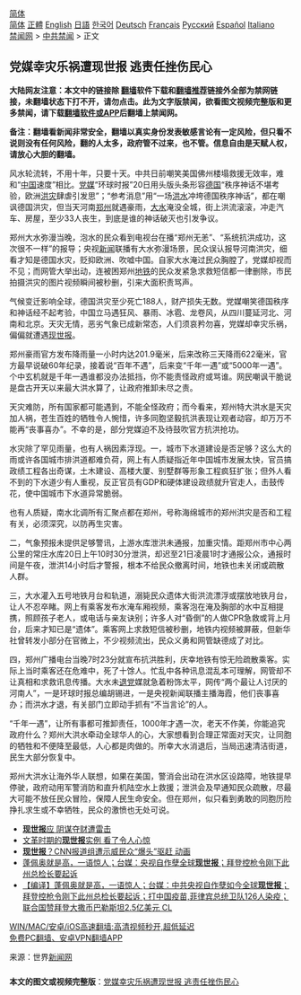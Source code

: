  <!-- 面包屑导航 --> <div class="breadcrumb"><!-- GTranslate: https://gtranslate.io/ -->  <div class="switcher notranslate">  <div class="selected">  <a href="#" onclick="return false;"> 简体</a>  </div>  <div class="option">  <a href="https://www.bannedbook.org" onclick="doGTranslate('zh-CN|zh-CN');jQuery('div.switcher div.selected a').html(jQuery(this).html());return false;" title="简体中文" class="nturl selected"> 简体</a>  <a href="https://www.bannedbook.org/zh-tw/" onclick="doGTranslate('zh-CN|zh-TW');jQuery('div.switcher div.selected a').html(jQuery(this).html());return false;" title="繁體中文" class="nturl"> 正體</a>  <a href="https://www.bannedbook.org/en/" onclick="doGTranslate('zh-CN|en');jQuery('div.switcher div.selected a').html(jQuery(this).html());return false;" title="English" class="nturl"> English</a>  <a href="https://www.bannedbook.org/ja/" onclick="doGTranslate('zh-CN|ja');jQuery('div.switcher div.selected a').html(jQuery(this).html());return false;" title="日本語" class="nturl"> 日語</a>  <a href="https://www.bannedbook.org/ko/" onclick="doGTranslate('zh-CN|ko');jQuery('div.switcher div.selected a').html(jQuery(this).html());return false;" title="한국어" class="nturl"> 한국어</a>  <a href="https://www.bannedbook.org/de/" onclick="doGTranslate('zh-CN|de');jQuery('div.switcher div.selected a').html(jQuery(this).html());return false;" title="Deutsch" class="nturl"> Deutsch</a>  <a href="https://www.bannedbook.org/fr/" onclick="doGTranslate('zh-CN|fr');jQuery('div.switcher div.selected a').html(jQuery(this).html());return false;" title="Français" class="nturl"> Français</a>  <a href="https://www.bannedbook.org/ru/" onclick="doGTranslate('zh-CN|ru');jQuery('div.switcher div.selected a').html(jQuery(this).html());return false;" title="Русский" class="nturl"> Русский</a>  <a href="https://www.bannedbook.org/es/" onclick="doGTranslate('zh-CN|es');jQuery('div.switcher div.selected a').html(jQuery(this).html());return false;" title="Español" class="nturl"> Español</a>  <a href="https://www.bannedbook.org/it/" onclick="doGTranslate('zh-CN|it');jQuery('div.switcher div.selected a').html(jQuery(this).html());return false;" title="Italiano" class="nturl"> Italiano</a>  </div>  </div>      <div class='breadcrumb-sub'><!-- Breadcrumb NavXT 6.3.0 --> <a href="https://www.bannedbook.org/" class="home">禁闻网</a> &gt; <a href="https://www.bannedbook.org/bnews/cbnews/" class="category">中共禁闻</a> &gt; 正文</div></div><h2>党媒幸灾乐祸遭现世报 逃责任挫伤民心</h2> <p class="notice"><b>大陆网友注意：本文中的链接除 <a href="https://github.com/bannedbook/fanqiang" >翻墙</a>软件下载和<a href="https://github.com/killgcd/justmysocks/blob/master/README.md">翻墙推荐</a>链接外全部为禁网链接，未翻墙状态下打不开，请勿点击。此为文字版禁闻，欲看图文视频完整版和更多禁闻，请下载<a href="https://github.com/bannedbook/fanqiang">翻墙软件或APP</a>后翻墙上禁闻网。</p><p>备注：翻墙看新闻非常安全，翻墙以真实身份发表敏感言论有一定风险，但只看不说则没有任何风险，翻的人太多，政府管不过来，也不管。信息自由是天赋人权，请放心大胆的翻墙。</b></p>  <div class="entry"> <p>风水轮流转，不用十年，只要十天。中共日前嘲笑美国佛州楼塌救援无效率，难和“<span class='wp_keywordlink_affiliate'><a href="https://www.bannedbook.org/" title="中国" target="_blank">中国</a></span>速度”相比。<a href="https://www.bannedbook.org/bnews/tag/%E5%85%9A%E5%AA%92/" class="st_tag internal_tag" rel="tag" title="标签 党媒 下的日志">党媒</a>“环球时报”20日用头版头条形容<a href="https://www.bannedbook.org/bnews/tag/%e5%be%b7%e5%9b%bd/" class="st_tag internal_tag" rel="tag" title="标签 德国 下的日志">德国</a>“秩序神话不堪考验，欧洲<a href="https://www.bannedbook.org/bnews/tag/%e6%b4%aa%e7%81%be/" class="st_tag internal_tag" rel="tag" title="标签 洪灾 下的日志">洪灾</a>肆虐引发思”；“参考消息”用“一场<a href="https://www.bannedbook.org/bnews/tag/%e6%b4%aa%e6%b0%b4/" class="st_tag internal_tag" rel="tag" title="标签 洪水 下的日志">洪水</a>冲垮德国秩序神话”，都在嘲讽德国洪灾，但当天河南<a href="https://www.bannedbook.org/bnews/tag/%e9%83%91%e5%b7%9e/" class="st_tag internal_tag" rel="tag" title="标签 郑州 下的日志">郑州</a>就遇豪雨，<a href="https://www.bannedbook.org/bnews/tag/%E5%A4%A7%E6%B0%B4/" class="st_tag internal_tag" rel="tag" title="标签 大水 下的日志">大水</a>淹没全城，街上洪流滚滚，冲走汽车、房屋，至少33人丧生，到底是谁的神话破灭也引发争议。</p> <p>郑州大水弥漫当晚，泡水的民众看到电视台在播“郑州无恙”、“系统抗洪成功，这次很不一样”的报导；央视<span class='wp_keywordlink_affiliate'><a href="https://www.bannedbook.org/" title="新闻">新闻</a></span>联播有大水弥漫场景，民众误认报导河南洪灾，细看才知是德国水灾，贬抑欧洲、吹嘘中国。自家大水淹过民众胸膛了，党媒却视而不见；而网管大举出动，连被困郑州<a href="https://www.bannedbook.org/bnews/tag/%e5%9c%b0%e9%93%81/" class="st_tag internal_tag" rel="tag" title="标签 地铁 下的日志">地铁</a>的民众发紧急求救短信都一律删除，市民拍摄洪灾的图片视频瞬间被秒删，引来大面积责骂声。</p> <p>气候变迁影响全球，德国洪灾至少死亡188人，财产损失无数。党媒嘲笑德国秩序和神话经不起考验，中国立马遇狂风、暴雨、冰雹、龙卷风，从四川蔓延河北、河南和北京。天灾无情，恶劣气象已成新常态，人们须哀矜勿喜，党媒却幸灾乐祸，偏偏就遭遇<a href="https://www.bannedbook.org/bnews/tag/%e7%8e%b0%e4%b8%96%e6%8a%a5/" class="st_tag internal_tag" rel="tag" title="标签 现世报 下的日志">现世报</a>。</p>  <p>郑州豪雨官方发布降雨量一小时内达201.9毫米，后来改称三天降雨622毫米，官方最早说破60年纪录，接着说“百年不遇”，后来变“千年一遇”或“5000年一遇”。个中玄机就是千年一遇谁都没办法抵挡，你不能责怪政府或骂谁。网民嘲讽干脆说是盘古开天以来最大洪水算了，让政府推卸未尽之责。</p> <p>天灾难防，所有国家都可能遇到，不能全怪政府；而今看来，郑州特大洪水是天灾加人祸，苍生百姓的牺牲令人惋惜，许多同胞坚毅抗洪表现让观者动容，却万万不能再“丧事喜办”。不幸的是，部分党媒迫不及待鼓吹官方抗洪抢功。</p> <p>水灾除了罕见雨量，也有人祸因素浮现。一，城市下水道建设是否足够？这么大的雨或许各国城市排洪道都难负荷，网上有人质疑指近年中国城市发展太快，官员搞政绩工程各出奇谋，土木建设、高楼大厦、别墅群等形象工程疯狂扩张；但外人看不到的下水道少有人重视，反正官员有GDP和硬体建设政绩就升官走人，击鼓传花，使中国城市下水道异常脆弱。</p>  <p>也有人质疑，南水北调所有汇聚点都在郑州，号称海绵城市的郑州洪灾是否和工程有关，必须深究，以防再生灾害。</p> <p>二，气象预报未提供足够警讯，上游水库泄洪未通报，加重灾情。距郑州市中心两公里的常庄水库20日上午10时30分泄洪，却迟至21日凌晨1时才通报公众，通报时间是午夜，泄洪14小时后才警报，根本不给民众撤离时间，地铁也未关闭或疏散人群。</p> <p>三，大水灌入五号地铁月台和轨道，溺毙民众遗体大街洪流漂浮或摆放地铁月台，让人不忍卒睹。网上有乘客发布水淹车厢视频，乘客泡在淹及胸部的水中互相提携，照顾孩子老人，或电话与亲友诀别；许多人对“昏倒”的人做CPR急救或背上月台，后来才知已是“遗体”。乘客网上求救短信被秒删，地铁内视频被屏蔽，但新华社曾转发小部分在官微上，不少视频流出，民众义勇和网管缺德成了对比。</p>  <p>四，郑州广播电台当晚7时23分就宣布抗洪胜利，庆幸地铁有惊无险疏散乘客。实际上当时乘客还在危难中，死了十馀人。忙乱中各种讯息混乱本可理解，网管却不让真相和求救讯息传播。大水未<span class='wp_keywordlink'><a href="http://tuidang.epochtimes.com/" title="退党" rel="nofollow" target="_blank">退党</a></span>媒就急着粉饰太平，网传“两个最让人讨厌的河南人”，一是环球时报总编胡锡进，一是央视新闻联播主播海霞，他们丧事喜办；而洪水才退，有关部门立即动手抓有“不当言论”的人。</p> <p>“千年一遇”，让所有事都可推卸责任，1000年才遇一次，老天不作美，你能追究政府什么？郑州大洪水牵动全球华人的心，大家想看到合理正常面对天灾，让同胞的牺牲和不便降至最低，人心都是肉做的。所幸大水消退后，当局迅速清洁街道，民生大部分恢复中。</p> <p>郑州大洪水让海外华人联想，如果在美国，警消会出动在洪水区设路障，地铁提早停驶，政府动用军警消防和直升机陆空水上救援；泄洪会及早通知民众疏散，尽最大可能不放任民众冒险，保障人民生命安全。但在郑州，似只看到勇敢的同胞历险挣扎求生或不幸牺牲，民众的激愤也无处可说。</p>  <ul class='op-related-articles' title='相关阅读'> <li><a href='https://www.bannedbook.org/bnews/lishi/20210624/1573249.html' target='_blank'><b>现世报</b>应 阴谋夺财遭雷击</a></li> <li><a href='https://www.bannedbook.org/bnews/lifebaike/20210623/1572517.html' target='_blank'>文革时期的<b>现世报</b>实例 看了令人心惊</a></li> <li><a href='https://www.bannedbook.org/bnews/cnnews/20210416/1527291.html' target='_blank'><b>现世报</b>？CNN报道组遭示威民众“爆头”驱赶 动画</a></li> <li><a href='https://www.bannedbook.org/bnews/topimagenews/20210410/1523285.html' target='_blank'>蓬佩奥就是高，一语惊人；台媒：央视自作孽全球<b>现世报</b>；拜登控枪令刚下此州总检长要起诉</a></li> <li><a href='https://www.bannedbook.org/bnews/bannedvideo/20210410/1523114.html' target='_blank'>【编译】蓬佩奥就是高，一语惊人；台媒：中共央视自作孽如今全球<b>现世报</b>；拜登控枪令刚下此州总检长要起诉；打中国疫苗,菲律宾总统卫队126人染疫；联合国赞拜登大撒币巴勒斯坦2.5亿美元 CL</a></li> </ul> <p class="texttj"> <a href="https://github.com/bannedbook/fanqiang/wiki/V2ray%E6%9C%BA%E5%9C%BA" target="_blank">WIN/MAC/安卓/iOS高速翻墙:高清视频秒开,超低延迟</a><br/> <a href="https://github.com/bannedbook/fanqiang/wiki/%E7%A6%81%E9%97%BB%E7%BD%91%E5%AE%89%E5%8D%93%E7%BF%BB%E5%A2%99%E6%96%B0%E9%97%BBAPP" target="_blank">免费PC翻墙、安卓VPN翻墙APP</a></p><p> 来源：世界<span class='wp_keywordlink_affiliate'><a href="https://www.bannedbook.org/" title="新闻网">新闻网</a></span> </p><a name='sharetosocial'></a>  <div style="margin-bottom:5px;padding-bottom:5px;clear:both"> <div id="archive-pix-1" class="banner-ads"> <!-- AuctionX Display platform tag START --> <div id="26318x728x90x621x_ADSLOT2" clicktrack="%%CLICK_URL_ESC%%"></div> <!-- AuctionX Display platform tag END --> </div> <div id="archive-pix-2" class="banner-ads"> <!-- AuctionX Display platform tag START --> <div id="26315x300x250x621x_ADSLOT2" clicktrack="%%CLICK_URL_ESC%%"></div> <!-- AuctionX Display platform tag END --> </div> </div>  <div id="archive-pix-1" class="banner-ads"> <!-- AuctionX Display platform tag START --> <div id="26318x728x90x621x_ADSLOT3" clicktrack="%%CLICK_URL_ESC%%"></div> <!-- AuctionX Display platform tag END --> </div> <div><b>本文的图文或视频完整版</b>：<a href='https://www.bannedbook.org/bnews/cbnews/20210724/1593060.html'>党媒幸灾乐祸遭现世报 逃责任挫伤民心</a></div>  </div><!--END ENTRY--> 